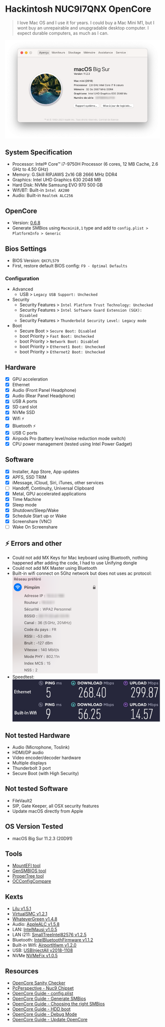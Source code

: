 # Hackintosh NUC9I7QNX OpenCore

> I love Mac OS and I use it for years. I could buy a Mac Mini M1, but I wont buy an unrepairable and unupgradable desktop computer. I expect durable computers, as much as I can. 

![About](about.png)

## System Specification
- Processor: Intel® Core™ i7-9750H Processor (6 cores, 12 MB Cache, 2.6 GHz to 4.50 GHz)
- Memory: G.Skill RIPJAWS 2x16 GB 2666 MHz DDR4
- Graphics: Intel UHD Graphics 630 2048 MB
- Hard Disk: NVMe Samsung EVO 970 500 GB 
- Wifi/BT: Built-in `Intel AX200`
- Audio: Built-in `Realtek ALC256`

## OpenCore
- Version: [0.6.8](https://github.com/acidanthera/OpenCorePkg/releases/tag/0.6.8)
- Generate SMBios using `Macmini8,1` type and add to `config.plist > PlatformInfo > Generic`

## Bios Settings
- BIOS Version: `QXCFL579`
- First, restore default BIOS config: `F9 - Optimal Defaults`

### Configuration
- Advanced
  - USB > `Legacy USB Support: Unchecked`
- Security
  - Security Features > `Intel Platform Trust Technology: Unchecked`
  - Security Features > `Intel Software Guard Extension (SGX): Disabled`
  - Security Features > `Thunderbold Security Level: Legacy mode`
- Boot
  - Secure Boot > `Secure Boot: Disabled`
  - boot Priority > `Fast Boot: Unchecked`
  - boot Priority > `Network Boot: Disabled`
  - boot Priority > `Ethernet1 Boot: Unchecked`
  - boot Priority > `Ethernet2 Boot: Unchecked`

## Hardware

* [x] GPU acceleration
* [x] Ethernet
* [x] Audio (Front Panel Headphone)
* [x] Audio (Rear Panel Headphone)
* [x] USB A ports
* [x] SD card slot
* [x] NVMe SSD
* [x] Wifi :zap:
* [x] Bluetooth :zap:
* [x] USB C ports
* [x] Airpods Pro (battery level/noise reduction mode switch)
* [x] CPU power management (tested using Intel Power Gadget)

## Software

* [x] Installer, App Store, App updates
* [x] APFS, SSD TRIM
* [x] iMessage, iCloud, Siri, iTunes, other services
* [ ] Handoff, Continuity, Universal Clipboard
* [x] Metal, GPU accelerated applications
* [x] Time Machine
* [x] Sleep mode
* [x] Shutdown/Sleep/Wake
* [x] Schedule Start up or Wake
* [X] Screenshare (VNC)
* [ ] Wake On Screenshare

## :zap: Errors and other

* Could not add MX Keys for Mac keyboard using Bluetooth, nothing happened after adding the code, I had to use Unifying dongle
* Could not add MX Master using Bluetooth
* Built-in wifi connect on 5Ghz network but does not uses ac protocol:  
  ![Wifi](wifi.png)
* Speedtest:  
  ![Speedtest](speedtest.jpg)


## Not tested Hardware
* Audio (Microphone, Toslink)
* HDMI/DP audio
* Video encoder/decoder hardware
* Multiple displays
* Thunderbolt 3 port
* Secure Boot (with High Security)

## Not tested  Software
* FileVault2
* SIP, Gate Keeper, all OSX security features
* Update macOS directly from Apple

## OS Version Tested
- macOS Big Sur 11.2.3 (20D91)

## Tools
- [MountEFI tool](https://github.com/corpnewt/MountEFI)
- [GenSMBIOS tool](https://github.com/corpnewt/GenSMBIOS)
- [ProperTree tool](https://github.com/corpnewt/ProperTree)
- [OCConfigCompare](https://github.com/corpnewt/OCConfigCompare.git)

## Kexts
- [Lilu v1.5.1](https://github.com/acidanthera/Lilu/releases/tag/1.5.1)
- [VirtualSMC v1.2.1](https://github.com/acidanthera/VirtualSMC/releases/tag/1.2.1)
- [WhateverGreen v1.4.8](https://github.com/acidanthera/WhateverGreen/releases/tag/1.4.8)
- Audio: [AppleALC v1.5.8](https://github.com/acidanthera/AppleALC/releases/tag/1.5.8)
- LAN: [IntelMausi v1.0.5](https://github.com/acidanthera/IntelMausi/releases/tag/1.0.5)
- LAN i211: [SmallTreeIntel82576 v1.2.5](https://github.com/khronokernel/SmallTree-I211-AT-patch/releases/tag/1.2.5)
- Bluetooth: [IntelBluetoothFirmware v1.1.2](https://github.com/OpenIntelWireless/IntelBluetoothFirmware/releases/tag/1.1.2)
- Built-in Wifi: [AirportItlwm v1.2.0](https://github.com/OpenIntelWireless/itlwm/releases/tag/v1.2.0)
- USB: [USBInjectAll v2018-1108](https://bitbucket.org/RehabMan/os-x-usb-inject-all/downloads/?tab=downloads)
- NVMe [NVMeFix v1.0.5](https://github.com/acidanthera/NVMeFix/releases/tag/1.0.5)

## Resources
- [OpenCore Sanity Checker](https://opencore.slowgeek.com)
- [PcPerspective - Nuc9 Chipset](https://pcper.com/2020/04/intel-nuc-9-extreme-nuc9i9qnx-review/#ftoc-heading-19)
- [OpenCore Guide - config.plist](https://dortania.github.io/OpenCore-Install-Guide/config-laptop.plist/coffee-lake-plus.html#starting-point) 
- [OpenCore Guide - Generate SMBios](https://dortania.github.io/OpenCore-Install-Guide/config-laptop.plist/coffee-lake-plus.html#platforminfo)
- [OpenCore Guide - Choosing the right SMBios](https://dortania.github.io/OpenCore-Install-Guide/extras/smbios-support.html#how-to-decide)
- [OpenCore Guide - HDD boot](https://dortania.github.io/OpenCore-Post-Install/universal/oc2hdd.html#grabbing-opencore-off-the-usb)
- [OpenCore Guide - Debug Mode](https://dortania.github.io/OpenCore-Install-Guide/troubleshooting/debug.html)
- [OpenCore Guide - Update OpenCore](https://dortania.github.io/OpenCore-Post-Install/universal/update.html#_2-mount-your-efi)
